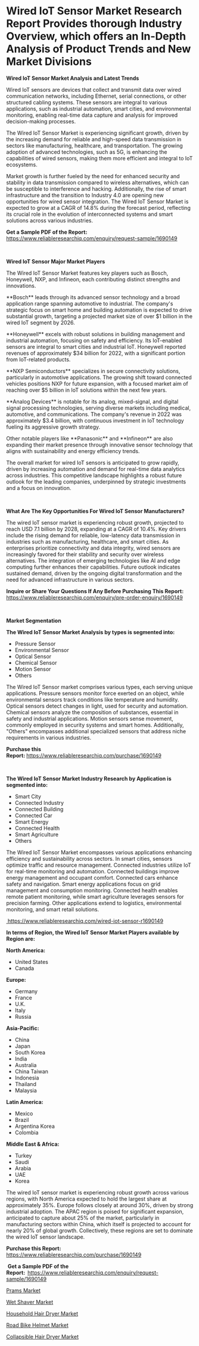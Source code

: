 <p><h1>Wired IoT Sensor Market Research Report Provides thorough Industry Overview, which offers an In-Depth Analysis of Product Trends and New Market Divisions</h1></p><p><strong>Wired IoT Sensor Market Analysis and Latest Trends</strong></p>
<p><p>Wired IoT sensors are devices that collect and transmit data over wired communication networks, including Ethernet, serial connections, or other structured cabling systems. These sensors are integral to various applications, such as industrial automation, smart cities, and environmental monitoring, enabling real-time data capture and analysis for improved decision-making processes.</p><p>The Wired IoT Sensor Market is experiencing significant growth, driven by the increasing demand for reliable and high-speed data transmission in sectors like manufacturing, healthcare, and transportation. The growing adoption of advanced technologies, such as 5G, is enhancing the capabilities of wired sensors, making them more efficient and integral to IoT ecosystems. </p><p>Market growth is further fueled by the need for enhanced security and stability in data transmission compared to wireless alternatives, which can be susceptible to interference and hacking. Additionally, the rise of smart infrastructure and the transition to Industry 4.0 are opening new opportunities for wired sensor integration. The Wired IoT Sensor Market is expected to grow at a CAGR of 14.8% during the forecast period, reflecting its crucial role in the evolution of interconnected systems and smart solutions across various industries.</p></p>
<p><strong>Get a Sample PDF of the Report:&nbsp;</strong> <a href="https://www.reliableresearchiq.com/enquiry/request-sample/1690149?utm_campaign=1742&utm_medium=2&utm_source=Github&utm_content=ia&utm_term=17102024&utm_id=wired-iot-sensor">https://www.reliableresearchiq.com/enquiry/request-sample/1690149</a></p>
<p>&nbsp;</p>
<p><strong>Wired IoT Sensor Major Market Players</strong></p>
<p><p>The Wired IoT Sensor Market features key players such as Bosch, Honeywell, NXP, and Infineon, each contributing distinct strengths and innovations. </p><p>**Bosch** leads through its advanced sensor technology and a broad application range spanning automotive to industrial. The company's strategic focus on smart home and building automation is expected to drive substantial growth, targeting a projected market size of over $1 billion in the wired IoT segment by 2026.</p><p>**Honeywell** excels with robust solutions in building management and industrial automation, focusing on safety and efficiency. Its IoT-enabled sensors are integral to smart cities and industrial IoT. Honeywell reported revenues of approximately $34 billion for 2022, with a significant portion from IoT-related products.</p><p>**NXP Semiconductors** specializes in secure connectivity solutions, particularly in automotive applications. The growing shift toward connected vehicles positions NXP for future expansion, with a focused market aim of reaching over $5 billion in IoT solutions within the next few years.</p><p>**Analog Devices** is notable for its analog, mixed-signal, and digital signal processing technologies, serving diverse markets including medical, automotive, and communications. The company's revenue in 2022 was approximately $3.4 billion, with continuous investment in IoT technology fueling its aggressive growth strategy.</p><p>Other notable players like **Panasonic** and **Infineon** are also expanding their market presence through innovative sensor technology that aligns with sustainability and energy efficiency trends.</p><p>The overall market for wired IoT sensors is anticipated to grow rapidly, driven by increasing automation and demand for real-time data analytics across industries. This competitive landscape highlights a robust future outlook for the leading companies, underpinned by strategic investments and a focus on innovation.</p></p>
<p>&nbsp;</p>
<p><strong>What Are The Key Opportunities For Wired IoT Sensor Manufacturers?</strong></p>
<p><p>The wired IoT sensor market is experiencing robust growth, projected to reach USD 7.1 billion by 2028, expanding at a CAGR of 10.4%. Key drivers include the rising demand for reliable, low-latency data transmission in industries such as manufacturing, healthcare, and smart cities. As enterprises prioritize connectivity and data integrity, wired sensors are increasingly favored for their stability and security over wireless alternatives. The integration of emerging technologies like AI and edge computing further enhances their capabilities. Future outlook indicates sustained demand, driven by the ongoing digital transformation and the need for advanced infrastructure in various sectors.</p></p>
<p><strong>Inquire or Share Your Questions If Any Before Purchasing This Report:</strong> <a href="https://www.reliableresearchiq.com/enquiry/pre-order-enquiry/1690149?utm_campaign=1742&utm_medium=2&utm_source=Github&utm_content=ia&utm_term=17102024&utm_id=wired-iot-sensor">https://www.reliableresearchiq.com/enquiry/pre-order-enquiry/1690149</a></p>
<p>&nbsp;</p>
<p><strong>Market Segmentation</strong></p>
<p><strong>The Wired IoT Sensor Market Analysis by types is segmented into:</strong></p>
<p><ul><li>Pressure Sensor</li><li>Environmental Sensor</li><li>Optical Sensor</li><li>Chemical Sensor</li><li>Motion Sensor</li><li>Others</li></ul></p>
<p><p>The Wired IoT Sensor market comprises various types, each serving unique applications. Pressure sensors monitor force exerted on an object, while environmental sensors track conditions like temperature and humidity. Optical sensors detect changes in light, used for security and automation. Chemical sensors analyze the composition of substances, essential in safety and industrial applications. Motion sensors sense movement, commonly employed in security systems and smart homes. Additionally, "Others" encompasses additional specialized sensors that address niche requirements in various industries.</p></p>
<p><strong>Purchase this Report:&nbsp;</strong><a href="https://www.reliableresearchiq.com/purchase/1690149?utm_campaign=1742&utm_medium=2&utm_source=Github&utm_content=ia&utm_term=17102024&utm_id=wired-iot-sensor">https://www.reliableresearchiq.com/purchase/1690149</a></p>
<p>&nbsp;</p>
<p><strong>The Wired IoT Sensor Market Industry Research by Application is segmented into:</strong></p>
<p><ul><li>Smart City</li><li>Connected Industry</li><li>Connected Building</li><li>Connected Car</li><li>Smart Energy</li><li>Connected Health</li><li>Smart Agriculture</li><li>Others</li></ul></p>
<p><p>The Wired IoT Sensor Market encompasses various applications enhancing efficiency and sustainability across sectors. In smart cities, sensors optimize traffic and resource management. Connected industries utilize IoT for real-time monitoring and automation. Connected buildings improve energy management and occupant comfort. Connected cars enhance safety and navigation. Smart energy applications focus on grid management and consumption monitoring. Connected health enables remote patient monitoring, while smart agriculture leverages sensors for precision farming. Other applications extend to logistics, environmental monitoring, and smart retail solutions.</p></p>
<p><a href="https://www.reliableresearchiq.com/wired-iot-sensor-r1690149?utm_campaign=1742&utm_medium=2&utm_source=Github&utm_content=ia&utm_term=17102024&utm_id=wired-iot-sensor">&nbsp;https://www.reliableresearchiq.com/wired-iot-sensor-r1690149</a></p>
<p><strong>In terms of Region, the Wired IoT Sensor Market Players available by Region are:</strong></p>
<p>
    <p> <strong> North America: </strong>
        <ul>
            <li>United States</li>
            <li>Canada</li>
        </ul>
        </p> 
    <p> <strong> Europe: </strong>
        <ul>
            <li>Germany</li>
            <li>France</li>
            <li>U.K.</li>
            <li>Italy</li>
            <li>Russia</li>
        </ul>
        </p> 
    <p> <strong> Asia-Pacific: </strong>
        <ul>
            <li>China</li>
            <li>Japan</li>
            <li>South Korea</li>
            <li>India</li>
            <li>Australia</li>
            <li>China Taiwan</li>
            <li>Indonesia</li>
            <li>Thailand</li>
            <li>Malaysia</li>
        </ul>
        </p> 
    <p> <strong> Latin America: </strong>
        <ul>
            <li>Mexico</li>
            <li>Brazil</li>
            <li>Argentina Korea</li>
            <li>Colombia</li>
        </ul>
        </p> 
    <p> <strong> Middle East & Africa: </strong>
        <ul>
            <li>Turkey</li>
            <li>Saudi</li>
            <li>Arabia</li>
            <li>UAE</li>
            <li>Korea</li>
        </ul>
    </p>
    </p>
<p><p>The wired IoT sensor market is experiencing robust growth across various regions, with North America expected to hold the largest share at approximately 35%. Europe follows closely at around 30%, driven by strong industrial adoption. The APAC region is poised for significant expansion, anticipated to capture about 25% of the market, particularly in manufacturing sectors within China, which itself is projected to account for nearly 20% of global growth. Collectively, these regions are set to dominate the wired IoT sensor landscape.</p></p>
<p><strong>Purchase this Report: </strong><a href="https://www.reliableresearchiq.com/purchase/1690149?utm_campaign=1742&utm_medium=2&utm_source=Github&utm_content=ia&utm_term=17102024&utm_id=wired-iot-sensor">https://www.reliableresearchiq.com/purchase/1690149</a></p>
<p>&nbsp;<strong>Get a Sample PDF of the Report:&nbsp;&nbsp;</strong><a href="https://www.reliableresearchiq.com/enquiry/request-sample/1690149?utm_campaign=1742&utm_medium=2&utm_source=Github&utm_content=ia&utm_term=17102024&utm_id=wired-iot-sensor">https://www.reliableresearchiq.com/enquiry/request-sample/1690149</a></p>
<p><strong></strong></p>
<p><p><a href="https://www.linkedin.com/pulse/booming-prams-market-sector-analysis-growth-projections-till-2031-ivxac?utm_campaign=1742&utm_medium=2&utm_source=Github&utm_content=ia&utm_term=17102024&utm_id=wired-iot-sensor">Prams Market</a></p><p><a href="https://www.linkedin.com/pulse/future-wet-shaver-market-global-forecast-trends-2024--fxmoc?utm_campaign=1742&utm_medium=2&utm_source=Github&utm_content=ia&utm_term=17102024&utm_id=wired-iot-sensor">Wet Shaver Market</a></p><p><a href="https://www.linkedin.com/pulse/household-hair-dryer-market-global-regional-analysis-focus-zbotc?utm_campaign=1742&utm_medium=2&utm_source=Github&utm_content=ia&utm_term=17102024&utm_id=wired-iot-sensor">Household Hair Dryer Market</a></p><p><a href="https://www.linkedin.com/pulse/road-bike-helmet-market-outlook-forecast-from-2024-2031-ec4rc?utm_campaign=1742&utm_medium=2&utm_source=Github&utm_content=ia&utm_term=17102024&utm_id=wired-iot-sensor">Road Bike Helmet Market</a></p><p><a href="https://www.linkedin.com/pulse/unlocking-growth-potential-strategic-analysis-collapsible-hair-jfimc?utm_campaign=1742&utm_medium=2&utm_source=Github&utm_content=ia&utm_term=17102024&utm_id=wired-iot-sensor">Collapsible Hair Dryer Market</a></p></p>